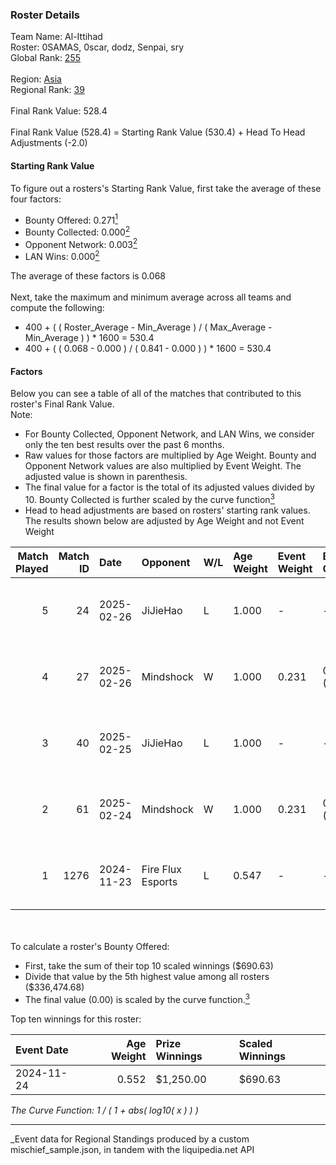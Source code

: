 ### Roster Details<br />
Team Name: Al-Ittihad<br />
Roster: 0SAMAS, 0scar, dodz, Senpai, sry<br />
Global Rank: [255](../../standings_global_2025_03_01.md)<br />
<br />
Region: [Asia]( ../../standings_asia_2025_03_01.md)<br />
Regional Rank: [39]( ../../standings_asia_2025_03_01.md)<br />
<br />
Final Rank Value:  528.4<br />
<br />
Final Rank Value (528.4) = Starting Rank Value (530.4) + Head To Head Adjustments (-2.0)<br />

#### Starting Rank Value<br />
To figure out a rosters's Starting Rank Value, first take the average of these four factors:<br />
- Bounty Offered: 0.271[<sup>1</sup>](#table2)
- Bounty Collected: 0.000[<sup>2</sup>](#table1)
- Opponent Network: 0.003[<sup>2</sup>](#table1)
- LAN Wins: 0.000[<sup>2</sup>](#table1)

The average of these factors is 0.068<br />
<br />
Next, take the maximum and minimum average across all teams and compute the following:<br />
- 400 + ( ( Roster_Average - Min_Average ) / ( Max_Average - Min_Average ) ) * 1600 = 530.4
- 400 + ( ( 0.068 - 0.000 ) / ( 0.841 - 0.000 ) ) * 1600 = 530.4


#### Factors<br />
Below you can see a table of all of the matches that contributed to this roster's Final Rank Value.<br />
Note:<br />

- For Bounty Collected, Opponent Network, and LAN Wins, we consider only the ten best results over the past 6 months.
- Raw values for those factors are multiplied by Age Weight. Bounty and Opponent Network values are also multiplied by Event Weight. The adjusted value is shown in parenthesis.
- The final value for a factor is the total of its adjusted values divided by 10. Bounty Collected is further scaled by the curve function[<sup>3</sup>](#curveFunction)
- Head to head adjustments are based on rosters' starting rank values. The results shown below are adjusted by Age Weight and not Event Weight
<span id="table1"></span><br />


| Match Played | Match ID | Date       | Opponent          | W/L | Age Weight | Event Weight | Bounty Collected | Opponent Network | LAN Wins  | H2H Adj. | Roster                            |
| -: | -: | :- | :- | :- | :- | :- | :- | :- | :- | -: | :- |
|            5 |       24 | 2025-02-26 | JiJieHao          | L   | 1.000      | -            | -                | -                | -         |    -9.93 | 0SAMAS, 0scar, dodz, Senpai, sry  |
|            4 |       27 | 2025-02-26 | Mindshock         | W   | 1.000      | 0.231        | 0.000 (0.000)    | 0.060 (0.014)    | 0 (0.000) |    10.14 | 0SAMAS, 0scar, dodz, Senpai, sry  |
|            3 |       40 | 2025-02-25 | JiJieHao          | L   | 1.000      | -            | -                | -                | -         |   -10.32 | 0SAMAS, 0scar, dodz, Senpai, sry  |
|            2 |       61 | 2025-02-24 | Mindshock         | W   | 1.000      | 0.231        | 0.000 (0.000)    | 0.060 (0.014)    | 0 (0.000) |     9.93 | 0SAMAS, 0scar, dodz, Senpai, sry  |
|            1 |     1276 | 2024-11-23 | Fire Flux Esports | L   | 0.547      | -            | -                | -                | -         |    -1.78 | 0SAMAS, 0scar, Dodal, NAKO, ViTaL |

<br />
<span id="table2"></span><br />
To calculate a roster's Bounty Offered:<br />

- First, take the sum of their top 10 scaled winnings ($690.63)
- Divide that value by the 5th highest value among all rosters ($336,474.68)
- The final value (0.00) is scaled by the curve function.[<sup>3</sup>](#curveFunction)

Top ten winnings for this roster:<br />

| Event Date | Age Weight | Prize Winnings | Scaled Winnings |
| :- | -: | :- | :- |
| 2024-11-24 |      0.552 | $1,250.00      | $690.63         |


<span id="curveFunction"></span>_The Curve Function: 1 / ( 1 + abs( log10( x ) ) )_<br />

---
_Event data for Regional Standings produced by a custom mischief_sample.json, in tandem with the liquipedia.net API<br />
